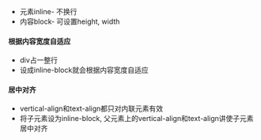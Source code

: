 - 元素inline- 不换行
- 内容block- 可设置height, width

#### 根据内容宽度自适应 
- div占一整行
- 设成inline-block就会根据内容宽度自适应

#### 居中对齐
- vertical-align和text-align都只对内联元素有效
- 将子元素设为inline-block, 父元素上的vertical-align和text-align讲使子元素居中对齐 